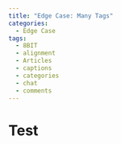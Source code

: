 ```yaml
---
title: "Edge Case: Many Tags"
categories:
  - Edge Case
tags:
  - 8BIT
  - alignment
  - Articles
  - captions
  - categories
  - chat
  - comments
---
```

# Test